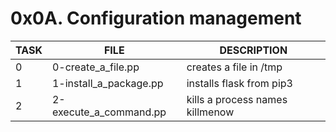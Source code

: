 # 0x0A. Configuration management

| TASK | FILE | DESCRIPTION |
| --| -- | --------- |
| 0    | 0-create_a_file.pp | creates a file in /tmp |
| 1 | 1-install_a_package.pp | installs flask from pip3 |
| 2 | 2-execute_a_command.pp | kills a process names killmenow |
